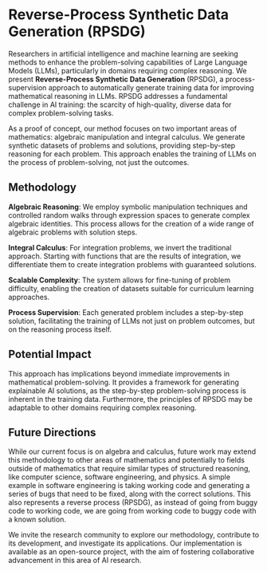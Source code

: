# Reverse-Process Synthetic Data Generation (RPSDG)

Researchers in artificial intelligence and machine learning are seeking methods to enhance the problem-solving capabilities of Large Language Models (LLMs), particularly in domains requiring complex reasoning. We present **Reverse-Process Synthetic Data Generation** (RPSDG), a process-supervision approach to automatically generate training data for improving mathematical reasoning in LLMs.
RPSDG addresses a fundamental challenge in AI training: the scarcity of high-quality, diverse data for complex problem-solving tasks.

As a proof of concept, our method focuses on two important areas of mathematics: algebraic manipulation and integral calculus. We generate synthetic datasets of problems and solutions, providing step-by-step reasoning for each problem. This approach enables the training of LLMs on the process of problem-solving, not just the outcomes.

## Methodology

**Algebraic Reasoning**: We employ symbolic manipulation techniques and controlled random walks through expression spaces to generate complex algebraic identities. This process allows for the creation of a wide range of algebraic problems with solution steps.

**Integral Calculus**: For integration problems, we invert the traditional approach. Starting with functions that are the results of integration, we differentiate them to create integration problems with guaranteed solutions.

**Scalable Complexity**: The system allows for fine-tuning of problem difficulty, enabling the creation of datasets suitable for curriculum learning approaches.

**Process Supervision**: Each generated problem includes a step-by-step solution, facilitating the training of LLMs not just on problem outcomes, but on the reasoning process itself.

## Potential Impact

This approach has implications beyond immediate improvements in mathematical problem-solving. It provides a framework for generating explainable AI solutions, as the step-by-step problem-solving process is inherent in the training data. Furthermore, the principles of RPSDG may be adaptable to other domains requiring complex reasoning.

## Future Directions

While our current focus is on algebra and calculus, future work may extend this methodology to other areas of mathematics and potentially to fields outside of mathematics that require similar types of structured reasoning, like computer science, software engineering, and physics. A simple example in software engineering is taking working code and generating a series of bugs that need to be fixed, along with the correct solutions. This also represents a reverse process (RPSDG), as instead of going from buggy code to working code, we are going from working code to buggy code with a known solution.

We invite the research community to explore our methodology, contribute to its development, and investigate its applications. Our implementation is available as an open-source project, with the aim of fostering collaborative advancement in this area of AI research.
